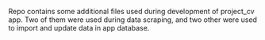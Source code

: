 Repo contains some additional files used during development of project_cv app. Two of them were used during data scraping,
and two other were used to import and update data in app database.
